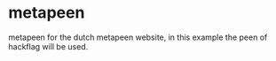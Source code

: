 # metapeen
metapeen for the dutch metapeen website, in this example the peen of hackflag will be used.
